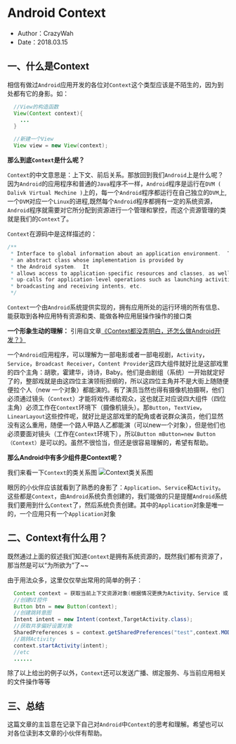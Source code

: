# Android Context
* Author：CrazyWah
* Date：2018.03.15

## 一、什么是Context
相信有做过`Android`应用开发的各位对`Context`这个类型应该是不陌生的，因为到处都有它的身影。如：
```java
  //View的构造函数
  View(Context context){
    ...
  }

  //新建一个View
  View view = new View(context);
```
**那么到底`Context`是什么呢？**

`Context`的中文意思是：上下文、前后关系。那放回到我们`Android`上是什么呢？因为`Android`的应用程序和普通的`Java`程序不一样，`Android`程序是运行在`DVM ( Dalivk Virtual Mechine )`上的，每一个`Android`程序都运行在自己独立的`DVM`上,一个`DVM`对应一个`Linux`的进程,既然每个`Android`程序都拥有一定的系统资源，`Android`程序就需要对它所分配到资源进行一个管理和掌控，而这个资源管理的类就是我们的`Context`了。

`Context`在源码中是这样描述的：

```Java
/**
 * Interface to global information about an application environment.  This is
 * an abstract class whose implementation is provided by
 * the Android system.  It
 * allows access to application-specific resources and classes, as well as
 * up-calls for application-level operations such as launching activities,
 * broadcasting and receiving intents, etc.
 */
```

`Context`一个由`Android`系统提供实现的，拥有应用所处的运行环境的所有信息、能获取到各种应用特有资源和类、能做各种应用层操作操作的接口类

**一个形象生动的理解：** 引用自文章[《Context都没弄明白，还怎么做Android开发？》](https://www.jianshu.com/p/94e0f9ab3f1d)

一个`Android`应用程序，可以理解为一部电影或者一部电视剧，`Activity`，`Service`，`Broadcast Receiver`，`Content Provider`这四大组件就好比是这部戏里的四个主角：胡歌，霍建华，诗诗，Baby。他们是由剧组（系统）一开始就定好了的，整部戏就是由这四位主演领衔担纲的，所以这四位主角并不是大街上随随便便拉个人（new 一个对象）都能演的。有了演员当然也得有摄像机拍摄啊，他们必须通过镜头（`Context`）才能将戏传递给观众，这也就正对应说四大组件（四位主角）必须工作在`Context`环境下（摄像机镜头）。那`Button`，`TextView`，`LinearLayout`这些控件呢，就好比是这部戏里的配角或者说群众演员，他们显然没有这么重用，随便一个路人甲路人乙都能演（可以new一个对象），但是他们也必须要面对镜头（工作在`Context`环境下），所以`Button mButton=new Button（Context）`是可以的。虽然不很恰当，但还是很容易理解的，希望有帮助。

**那么Android中有多少组件是Context呢？**

我们来看一下`Context`的类关系图
![Context类关系图](src/Context.png)

眼厉的小伙伴应该就看到了熟悉的身影了：`Application`、`Service`和`Activity`。这些都是`Context`，由`Android`系统负责创建的，我们能做的只是提醒`Android`系统我们要用到什么`Context`了，然后系统负责创建。其中的`Application`对象是唯一的，一个应用只有一个`Application`对象

## 二、Context有什么用？
既然通过上面的叙述我们知道`Context`是拥有系统资源的，既然我们都有资源了，那当然是可以“为所欲为”了~~

由于用法众多，这里仅仅举出常用的简单的例子：
```java
  Context context = 获取当前上下文资源对象(根据情况更换为Activity、Service 或 Application) ;
  //创建UI控件
  Button btn = new Button(context);
  //创建跳转意图
  Intent intent = new Intent(context,TargetActivity.class);
  //获取共享偏好设置对象
  SharedPreferences s = context.getSharedPreferences("test",context.MODE_PRIVATE);
  //跳转Activity
  context.startActivity(intent);
  //etc
  ......

```

除了以上给出的例子以外，`Context`还可以发送广播、绑定服务、与当前应用相关的文件操作等等

## 三、总结
这篇文章的主旨意在记录下自己对`Android`中`Context`的思考和理解。希望也可以对各位读到本文章的小伙伴有帮助。
